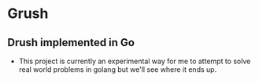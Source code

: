 # Grush
## Drush implemented in Go
- This project is currently an experimental way for me to attempt to solve real world problems in golang but we'll see where it ends up.
